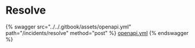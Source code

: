 # Resolve

{% swagger src="../../.gitbook/assets/openapi.yml" path="/incidents/resolve" method="post" %}
[openapi.yml](../../.gitbook/assets/openapi.yml)
{% endswagger %}
